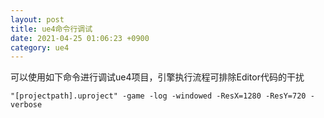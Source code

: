 ```yaml
---
layout: post
title: ue4命令行调试
date: 2021-04-25 01:06:23 +0900
category: ue4
---
```

可以使用如下命令进行调试ue4项目，引擎执行流程可排除Editor代码的干扰

```
"[projectpath].uproject" -game -log -windowed -ResX=1280 -ResY=720 -verbose
```